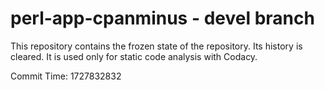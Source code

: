 # perl-app-cpanminus - devel branch

This repository contains the frozen state of the repository.
Its history is cleared. It is used only for static code
analysis with Codacy.

Commit Time: 1727832832